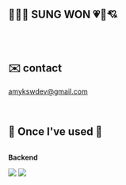 
##  🌈💝🌸 SUNG WON 💗💞💘

<br/>
<br/>

## ✉️ contact
amykswdev@gmail.com
</div><br>

## 🔨 Once I've used 🔨
<div style="display:flex; flex-direction:column; align-items:flex-start;">
    <p><strong>Backend</strong></p>
    <div>
        <img src="https://img.shields.io/badge/Python-3776AB?style=for-the-badge&logo=Python&logoColor=white"> 
        <img src="https://img.shields.io/badge/Git-F05032?style=for-the-badge&logo=Git&logoColor=white"> 
</div><br>
</div>
